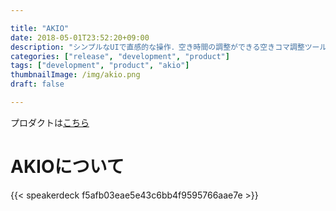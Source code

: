 ```yaml
---

title: "AKIO"
date: 2018-05-01T23:52:20+09:00
description: "シンプルなUIで直感的な操作．空き時間の調整ができる空きコマ調整ツール「AKIO」"
categories: ["release", "development", "product"]
tags: ["development", "product", "akio"]
thumbnailImage: /img/akio.png
draft: false

---
```


<!-- # AKIO -->

プロダクトは[こちら](http://akico.azurewebsites.net/)  

# AKIOについて  
{{< speakerdeck f5afb03eae5e43c6bb4f9595766aae7e >}}  
